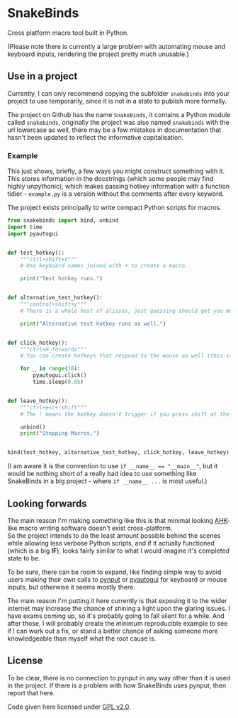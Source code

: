 # SnakeBinds
Cross platform macro tool built in Python.

(Please note there is currently a large problem with automating mouse and keyboard inputs, rendering the project pretty much unusable.)

## Use in a project

Currently, I can only recommend copying the subfolder `snakebinds` into your project to use temporarily, since it is not in a state to publish more formally.

The project on Github has the name `SnakeBinds`, it contains a Python module called `snakebinds`, originally the project was also named `snakebinds` with the url lowercase as well, there may be a few mistakes in documentation that hasn't been updated to reflect the informative capitalisation.


### Example

This just shows, briefly, a few ways you might construct something with it. This stores information in the docstrings (which some people may find highly unpythonic), which makes passing hotkey information with a function tidier - `example.py` is a version without the comments after every keyword.

The project exists principally to write compact Python scripts for macros.

```python
from snakebinds import bind, unbind
import time
import pyautogui


def test_hotkey():
    """ctrl+shift+t"""
    # Use keyboard names joined with + to create a macro.

    print("Test hotkey runs.")


def alternative_test_hotkey():
    """control+shift+y"""
    # There is a whole host of aliases, just guessing should get you most of the way there.

    print("Alternative test hotkey runs as well.")


def click_hotkey():
    """ctrl+m_forwards"""
    # You can create hotkeys that respond to the mouse as well (this is button 5).

    for _ in range(10):
        pyautogui.click()
        time.sleep(0.05)


def leave_hotkey():
    """ctrl+esc+!shift"""
    # The ! means the hotkey doesn't trigger if you press shift at the same time.

    unbind()
    print("Stopping Macros.")


bind(test_hotkey, alternative_test_hotkey, click_hotkey, leave_hotkey)


```

(I am aware it is the convention to use `if __name__ == "__main__"`, but it would be nothing short of a really bad idea to use something like SnakeBinds in a big project - where `if __name__ ...` is most useful.)


## Looking forwards
The main reason I'm making something like this is that minimal looking [AHK](https://www.autohotkey.com)-like macro writing software doesn't exist cross-platform. \
So the project intends to do the least amount possible behind the scenes while allowing less verbose Python scripts, and if it actually functioned (which is a big **IF**), looks fairly similar to what I would imagine it's completed state to be.

To be sure, there can be room to expand, like finding simple way to avoid users making their own calls to [pynput](https://pypi.org/project/pynput/) or [pyautogui](https://pypi.org/project/PyAutoGUI/) for keyboard or mouse inputs, but otherwise it seems mostly there.

The main reason I'm putting it here currently is that exposing it to the wider internet may increase the chance of shining a light upon the glaring issues. I have exams coming up, so it's probably going to fall silent for a while. And after those, I will probably create the minimum reproducible example to see if I can work out a fix, or stand a better chance of asking someone more knowledgeable than myself what the root cause is.  

## License
To be clear, there is no connection to pynput in any way other than it is used in the project. If there is a problem with how SnakeBinds uses pynput, then report that here.

Code given here licensed under [GPL v2.0](https://www.gnu.org/licenses/old-licenses/gpl-2.0.en.html).
